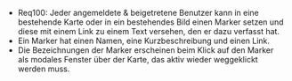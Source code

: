  * Req100: Jeder angemeldete & beigetretene Benutzer kann in eine bestehende Karte oder in ein bestehendes Bild einen Marker setzen und diese mit einem Link zu einem Text versehen, den er dazu verfasst hat.
  * Ein Marker hat einen Namen, eine Kurzbeschreibung und einen Link.
  * Die Bezeichnungen der Marker erscheinen beim Klick auf den Marker als modales Fenster über der Karte, das aktiv wieder weggeklickt werden muss.

